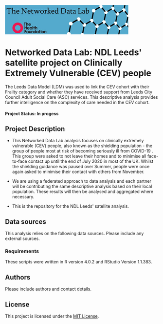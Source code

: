 <img src="ndlbanner.png" width="405" height="96">

# Networked Data Lab: NDL Leeds' satellite project on Clinically Extremely Vulnerable (CEV) people

The Leeds Data Model (LDM) was used to link the CEV cohort with their Frailty category and whether they have received support from Leeds City Council Adult Social Care (ASC) services. This descriptive analysis provides further intelligence on the complexity of care needed in the CEV cohort.

#### Project Status: In progess

## Project Description

- This Networked Data Lab analysis focuses on clinically extremely vulnerable (CEV) people, also known as the shielding population - the group of people most at risk of becoming seriously ill from COVID-19 . This group were asked to not leave their homes and to minimise all face-to-face contact up until the end of July 2020 in most of the UK. Whilst the shielding guidance was paused over Summer, people were once again asked to minimise their contact with others from November.

- We are using a federated approach to data analysis and each partner will be contributing the same descriptive analysis based on their local population. These results will then be analysed and aggregated where necessary.

- This is the repository for the NDL Leeds' satellite analysis.  

## Data sources

This analysis relies on the following data sources. Please include any external sources.

### Requirements

These scripts were written in R version 4.0.2 and RStudio Version 1.1.383. 

## Authors

Please include authors and contact details.

## License

This project is licensed under the [MIT License](https://github.com/HFAnalyticsLab/NDL_Output4_Leeds/blob/main/LICENSE).
